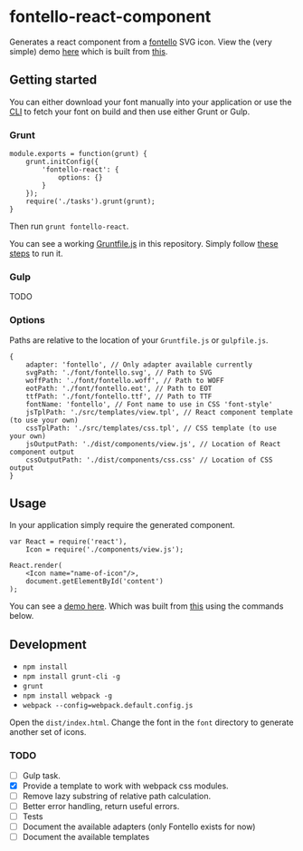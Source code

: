 # fontello-react-component

Generates a react component from a [fontello](http://fontello.com/) SVG icon.
View the (very simple) demo [here](https://mderrick.github.io/fontello-react-component) 
which is built from [this](https://github.com/mderrick/fontello-react-component/blob/master/dist/entry.js).

## Getting started

You can either download your font manually into your application or use the 
[CLI](https://github.com/paulyoung/fontello-cli) to fetch your font on build
and then use either Grunt or Gulp.


### Grunt

```
module.exports = function(grunt) {
    grunt.initConfig({
        'fontello-react': {
            options: {}
        }
    });
    require('./tasks').grunt(grunt);
}
```

Then run `grunt fontello-react`.

You can see a working [Gruntfile.js](https://github.com/mderrick/fontello-react-component/blob/master/Gruntfile.js) in this repository. Simply follow [these steps](#development) to run it.


### Gulp

TODO


### Options

Paths are relative to the location of your `Gruntfile.js` or `gulpfile.js`.

```
{
    adapter: 'fontello', // Only adapter available currently
    svgPath: './font/fontello.svg', // Path to SVG
    woffPath: './font/fontello.woff', // Path to WOFF
    eotPath: './font/fontello.eot', // Path to EOT
    ttfPath: './font/fontello.ttf', // Path to TTF
    fontName: 'fontello', // Font name to use in CSS 'font-style'
    jsTplPath: './src/templates/view.tpl', // React component template (to use your own)
    cssTplPath: './src/templates/css.tpl', // CSS template (to use your own)
    jsOutputPath: './dist/components/view.js', // Location of React component output
    cssOutputPath: './dist/components/css.css' // Location of CSS output
}
```


## Usage

In your application simply require the generated component.

```
var React = require('react'),
    Icon = require('./components/view.js');

React.render(
    <Icon name="name-of-icon"/>,
    document.getElementById('content')
);
```

You can see a [demo here](https://mderrick.github.io/fontello-react-component).
Which was built from [this](https://github.com/mderrick/fontello-react-component/blob/master/dist/entry.js) using the
commands below.


## Development 
- `npm install`
- `npm install grunt-cli -g`
- `grunt`
- `npm install webpack -g`
- `webpack --config=webpack.default.config.js`

Open the `dist/index.html`. Change the font in the `font` directory to generate
another set of icons.


### TODO
- [ ] Gulp task.
- [X] Provide a template to work with webpack css modules.
- [ ] Remove lazy substring of relative path calculation.
- [ ] Better error handling, return useful errors.
- [ ] Tests
- [ ] Document the available adapters (only Fontello exists for now)
- [ ] Document the available templates